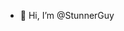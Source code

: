 - 👋 Hi, I’m @StunnerGuy
<!---
StunnerGuy/StunnerGuy is a ✨ special ✨ repository because its `README.md` (this file) appears on your GitHub profile.
You can click the Preview link to take a look at your changes.
--->
